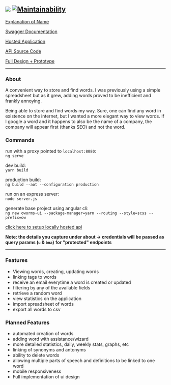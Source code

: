<img src="https://github.com/noydb/oworms-ui/blob/develop/src/assets/image/logo.svg"></img> [![Maintainability](https://api.codeclimate.com/v1/badges/022c3d76d9caaf459fbc/maintainability)](https://codeclimate.com/github/noydb/oworms-ui/maintainability)
---

[Explanation of Name](https://memedocumentation.tumblr.com/post/163767097995/explained-oh-worm-meme)

[Swagger Documentation](https://oworms-api.herokuapp.com/swagger-ui/)

[Hosted Application](https://oworms.herokuapp.com)

[API Source Code](https://github.com/benj-power/oworms-api)

[Full Design + Prototype](https://jamieneslotech.invisionapp.com/console/share/KH37M1CTRA/839061901)

---
### About

A convenient way to store and find words. I was previously using a simple spreadsheet but as it grew, adding words proved to be inefficient and frankly annoying.

Being able to store and find words my way. Sure, one can find any word in existence on the internet, 
but I wanted a more elegant way to view words. If I google a word and it happens to also be the name 
of a company, the company will appear first (thanks SEO) and not the word.

### Commands

run with a proxy pointed to `localhost:8080`:\
`ng serve`

dev build:\
`yarn build`

production build:\
`ng build --aot --configuration production`

run on an express server:\
`node server.js`

generate base project using angular cli:\
`ng new oworms-ui --package-manager=yarn --routing --style=scss --prefix=ow`

[click here to setup locally hosted api](https://github.com/noydb/oworms-api#readme)

**Note: the details you capture under about -> credentials will be passed as query params (`u` & `bna`)**
**for "protected" endpoints**

---

### Features
- Viewing words, creating, updating words
- linking tags to words
- receive an email everytime a word is created or updated
- filtering by any of the available fields
- retrieve a random word
- view statistics on the application
- import spreadsheet of words
- export all words to csv

### Planned Features
- automated creation of words
- adding word with assistance/wizard
- more detailed statistics, daily, weekly stats, graphs, etc
- linking of synonyms and antonyms
- ability to delete words
- allowing multiple parts of speech and definitions to be linked to one word
- mobile responsiveness
- Full implementation of ui design
